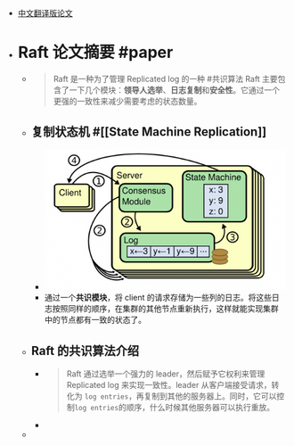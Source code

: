 - [中文翻译版论文](https://github.com/maemual/raft-zh_cn/blob/master/raft-zh_cn.md)
- # Raft 论文摘要 #paper
	- > Raft 是一种为了管理 Replicated log 的一种 #共识算法 Raft 主要包含了一下几个模块：**领导人选举**、**日志复制**和**安全性**。它通过一个更强的一致性来减少需要考虑的状态数量。
	- ## 复制状态机 #[[State Machine Replication]]
		- ![image.png](../assets/image_1655709613987_0.png)
		- 通过一个**共识模块**，将 client 的请求存储为一些列的日志。将这些日志按照同样的顺序，在集群的其他节点重新执行，这样就能实现集群中的节点都有一致的状态了。
	- ## Raft 的共识算法介绍
		- > Raft 通过选举一个强力的 leader，然后赋予它权利来管理 Replicated log 来实现一致性。leader 从客户端接受请求，转化为 `log entries`，再复制到其他的服务器上。同时，它可以控制`log entries`的顺序，什么时候其他服务器可以执行重放。
		-
	-